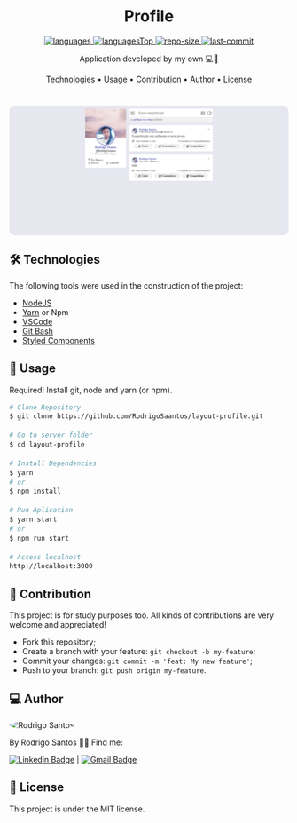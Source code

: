 <h1 align="center">
    Profile
</h1>

<div align="center">

  <a href="">
    <img src="https://img.shields.io/github/languages/count/RodrigoSaantos/layout-profile.svg?color=6262c5" alt="languages" >
  </a>

  <a href="">
    <img src="https://img.shields.io/github/languages/top/RodrigoSaantos/layout-profile.svg?color=6262c5" alt="languagesTop" >
  </a>

  <a href="">
    <img src="https://img.shields.io/github/repo-size/RodrigoSaantos/layout-profile.svg?color=6262c5" alt="repo-size" >
  </a>

  <a href="">
    <img src="https://img.shields.io/github/last-commit/RodrigoSaantos/layout-profile.svg?color=6262c5" alt="last-commit" >
  </a>

</div>

<p align="center"> Application developed by my own 💻🚀 </p>

<p align="center">
 <a href="#technologies">Technologies</a> •
 <a href="#usage">Usage</a> •
 <a href="#contribution">Contribution</a> •
 <a href="#author">Author</a> •
 <a href="#license">License</a>
</p>

<h1 align="center">
  <div style="display: flex; flex-direction: row;">
    <img width="600" style="border-radius: 10px" height="auto" alt="home" title="Home" src="public/assets/profile.png" />
  <div>
</h1>

<h2 id="technologies"> 🛠 Technologies </h2>

The following tools were used in the construction of the project:

- [NodeJS](https://nodejs.org/en/)
- [Yarn](https://yarnpkg.com) or Npm
- [VSCode](https://code.visualstudio.com)
- [Git Bash](https://gitforwindows.org/)
- [Styled Components](https://styled-components.com/)

<h2 id="usage" > 👷 Usage </h2>

Required! Install git, node and yarn (or npm).

```bash
# Clone Repository
$ git clone https://github.com/RodrigoSaantos/layout-profile.git

# Go to server folder
$ cd layout-profile

# Install Dependencies
$ yarn
# or
$ npm install

# Run Aplication
$ yarn start
# or
$ npm run start

# Access localhost
http://localhost:3000
```

<h2 id="contribution"> 🤝 Contribution </h2>

This project is for study purposes too. All kinds of contributions are very welcome and appreciated!

- Fork this repository;
- Create a branch with your feature: `git checkout -b my-feature`;
- Commit your changes: `git commit -m 'feat: My new feature'`;
- Push to your branch: `git push origin my-feature`.

<h2 id="author"> 💻 Author </h2>

<img style="border-radius: 50%;" src="https://github.com/RodrigoSaantos.png" width="100px;" alt="Rodrigo Santos"/>

By Rodrigo Santos 👋🏽 Find me:

[![Linkedin Badge](https://img.shields.io/badge/-RodrigoSantos-blue?style=flat-square&logo=Linkedin&logoColor=white&link=https://www.linkedin.com/in/rodrigo-dos-santos-silva-637225156/)](https://www.linkedin.com/in/rodrigosaantos/)
|
[![Gmail Badge](https://img.shields.io/badge/-contato.rodrigosaantos@gmail.com-c14438?style=flat-square&logo=Gmail&logoColor=white&link=mailto:contato.rodrigosaantos@gmail.com)](mailto:contato.rodrigosaantos@gmail.com)


<h2 id="license"> 📝 License </h2>

This project is under the MIT license.